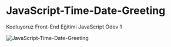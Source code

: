 # JavaScript-Time-Date-Greeting
Kodluyoruz Front-End Eğitimi JavaScript Ödev 1

![JavaScript-Time-Date-Greeting](https://user-images.githubusercontent.com/106728477/205895045-b6b995c4-2eb5-494e-85cb-4e5af1ab9964.PNG)

